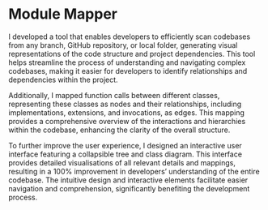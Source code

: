 # Module Mapper 

I developed a tool that enables developers to efficiently scan codebases from any branch, GitHub repository, or local folder, generating visual representations of the code structure and project dependencies. This tool helps streamline the process of understanding and navigating complex codebases, making it easier for developers to identify relationships and dependencies within the project.

Additionally, I mapped function calls between different classes, representing these classes as nodes and their relationships, including implementations, extensions, and invocations, as edges. This mapping provides a comprehensive overview of the interactions and hierarchies within the codebase, enhancing the clarity of the overall structure.

To further improve the user experience, I designed an interactive user interface featuring a collapsible tree and class diagram. This interface provides detailed visualisations of all relevant details and mappings, resulting in a 100% improvement in developers’ understanding of the entire codebase. The intuitive design and interactive elements facilitate easier navigation and comprehension, significantly benefiting the development process.
